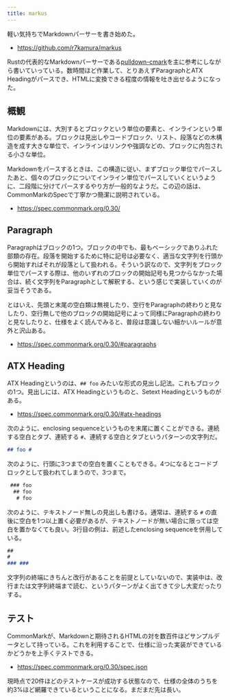 ```yaml
---
title: markus
---
```


軽い気持ちでMarkdownパーサーを書き始めた。

- <https://github.com/r7kamura/markus>

Rustの代表的なMarkdownパーサーである[pulldown-cmark](https://github.com/raphlinus/pulldown-cmark)を主に参考にしながら書いていっている。数時間ほど作業して、とりあえずParagraphとATX Headingがパースでき、HTMLに変換できる程度の情報を吐き出せるようになった。

## 概観

Markdownには、大別するとブロックという単位の要素と、インラインという単位の要素がある。ブロックは見出しやコードブロック、リスト、段落などの木構造を成す大きな単位で、インラインはリンクや強調などの、ブロックに内包される小さな単位。

Markdownをパースするときは、この構造に従い、まずブロック単位でパースしたあと、個々のブロックについてインライン単位でパースしていくというように、二段階に分けてパースするやり方が一般的なようだ。この辺の話は、CommonMarkのSpecで丁寧かつ簡潔に説明されている。

- <https://spec.commonmark.org/0.30/>

## Paragraph

Paragraphはブロックの1つ。ブロックの中でも、最もベーシックでありふれた部類の存在。段落を開始するために特に記号は必要なく、適当な文字列を行頭から開始すればそれが段落として扱われる。そういう訳なので、文字列をブロック単位でパースする際は、他のいずれのブロックの開始記号も見つからなかった場合は、続く文字列をParagraphとして解釈する、という感じで実装していくのが妥当そうである。

とはいえ、先頭と末尾の空白類は無視したり、空行をParagraphの終わりと見なしたり、空行無しで他のブロックの開始記号によって同様にParagraphの終わりと見なしたりと、仕様をよく読んでみると、普段は意識しない細かいルールが意外と沢山ある。

- <https://spec.commonmark.org/0.30/#paragraphs>

## ATX Heading

ATX Headingというのは、`## foo` みたいな形式の見出し記法。これもブロックの1つ。見出しには、ATX Headingというものと、Setext Headingというものがある。

- <https://spec.commonmark.org/0.30/#atx-headings>

次のように、enclosing sequenceというものを末尾に置くことができる。連続する空白とタブ、連続する `#`、連続する空白とタブというパターンの文字列だ。

```markdown
## foo #
```

次のように、行頭に3つまでの空白を置くこともできる。4つになるとコードブロックとして扱われてしまうので、3つまで。

```markdown
 ### foo
  ## foo
   # foo
```

次のように、テキストノード無しの見出しも書ける。通常は、連続する `#` の直後に空白を1つ以上置く必要があるが、テキストノードが無い場合に限っては空白を置かなくても良い。3行目の例は、前述したenclosing sequenceを併用している。

```markdown
##
#
### ###
```

文字列の終端にきちんと改行があることを前提としていないので、実装中は、改行または文字列終端まで読む、というパターンがよく出てきて少し大変だったりする。

## テスト

CommonMarkが、Markdownと期待されるHTMLの対を数百件ほどサンプルデータとして持っている。これを利用することで、仕様に沿った実装ができているかどうかを上手くテストできる。

- <https://spec.commonmark.org/0.30/spec.json>

現時点で20件ほどのテストケースが成功する状態なので、仕様の全体のうちを約3%ほど網羅できているということになる。まだまだ先は長い。
